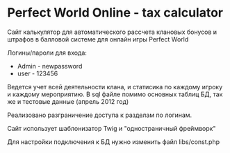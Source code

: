 # Perfect World Online - tax calculator
Сайт калькулятор для автоматического рассчета клановых бонусов и штрафов в балловой системе для онлайн игры Perfect World

Логины/пароли для входа:
* Admin - newpassword
* user - 123456

Ведется учет всей деятельности клана, и статисика по каждому игроку и каждому мероприятию. В sql файле помимо основных таблиц БД, так же и тестовые данные (апрель 2012 год)

Реализовано разграничение доступа к разделам по логинам.

Сайт использует шаблонизатор Twig и "одностраничный фреймворк"

Для настройки подключения к БД нужно изменить файл libs/const.php
